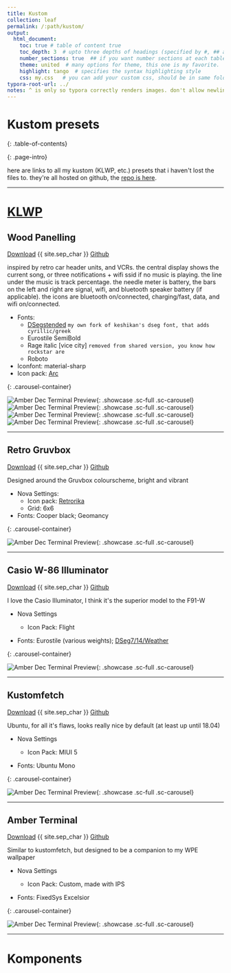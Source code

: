 ```yaml
---
title: Kustom
collection: leaf
permalink: /:path/kustom/
output: 
  html_document:
    toc: true # table of content true
    toc_depth: 3  # upto three depths of headings (specified by #, ## and ###)
    number_sections: true  ## if you want number sections at each table header
    theme: united  # many options for theme, this one is my favorite.
    highlight: tango  # specifies the syntax highlighting style
    css: my.css   # you can add your custom css, should be in same folder
typora-root-url: ../
notes: ^ is only so typora correctly renders images. don't allow newline between images
---
```


# Kustom presets

{: .table-of-contents}

<!-- i wish this was dynamic -->



{: .page-intro}

here are links to all my kustom (KLWP, etc.) presets that i haven't lost the files to. they're all hosted on github, the [repo is here](https://github.com/ZeusOfTheCrows/kustom-presets).



---

# [KLWP](https://github.com/ZeusOfTheCrows/kustom-presets/tree/master/klwp)

## Wood Panelling

[Download](https://github.com/ZeusOfTheCrows/kustom-presets/raw/master/klwp/Wood_Panelling.klwp) {{ site.sep_char }} [Github](https://github.com/ZeusOfTheCrows/kustom-presets/blob/master/klwp/Wood_Panelling.klwp)

inspired by retro car header units, and VCRs. the central display  shows the  current song, or three notifications + wifi ssid if no music  is playing. the line under the music is track percentage. the needle  meter is  battery, the bars on the left and right are signal, wifi, and  bluetooth  speaker battery (if applicable). the icons are bluetooth  on/connected,  charging/fast, data, and wifi on/connected.

- Fonts:
	- [DSegstended](https://github.com/ZeusOfTheCrows/DSegstended/) `my own fork of keshikan's dseg font, that adds cyrillic/greek`
	- Eurostile SemiBold
	- Rage italic [vice city] `removed from shared version, you know how rockstar are`
	- Roboto
- Iconfont: material-sharp
- Icon pack: [Arc](https://play.google.com/store/apps/details?id=com.coccco28.arc)

<!-- this is a p as it makes the markdown easier -->

<!-- i think a div would be better -->

{: .carousel-container}

![Amber Dec Terminal Preview](/assets/images/mobile/kustom/wood_panelling_01.png){: .showcase .sc-full .sc-carousel}
![Amber Dec Terminal Preview](/assets/images/mobile/kustom/wood_panelling_02.png){: .showcase .sc-full .sc-carousel}
![Amber Dec Terminal Preview](/assets/images/mobile/kustom/wood_panelling_03.png){: .showcase .sc-full .sc-carousel}
![Amber Dec Terminal Preview](/assets/images/mobile/kustom/wood_panelling_03.png){: .showcase .sc-full .sc-carousel}

---

## Retro Gruvbox

[Download](https://github.com/ZeusOfTheCrows/kustom-presets/raw/master/klwp/Wood_Panelling.klwp) {{ site.sep_char }} [Github](https://github.com/ZeusOfTheCrows/kustom-presets/blob/master/klwp/Wood_Panelling.klwp)

Designed around the Gruvbox colourscheme, bright and vibrant

* Nova Settings:
	* Icon pack: [Retrorika](https://play.google.com/store/apps/details?id=com.sikebox.retrorika.material.icons)
	* Grid: 6x6
* Fonts: Cooper black; Geomancy

{: .carousel-container}

![Amber Dec Terminal Preview](/assets/images/mobile/kustom/retro_gruvbox.png){: .showcase .sc-full .sc-carousel}

---

## Casio W-86 Illuminator

[Download](https://github.com/ZeusOfTheCrows/kustom-presets/raw/master/klwp/Wood_Panelling.klwp) {{ site.sep_char }} [Github](https://github.com/ZeusOfTheCrows/kustom-presets/blob/master/klwp/Wood_Panelling.klwp)

I love the Casio Illuminator, I think it's the superior model to the F91-W

* Nova Settings
	* Icon Pack: Flight

* Fonts: Eurostile (various weights); [DSeg7/14/Weather](https://www.keshikan.net/fonts-e.html)

{: .carousel-container}

![Amber Dec Terminal Preview](/assets/images/mobile/kustom/casio_w_86_illuminator.png){: .showcase .sc-full .sc-carousel}

---

## Kustomfetch

[Download](https://github.com/ZeusOfTheCrows/kustom-presets/raw/master/klwp/Wood_Panelling.klwp) {{ site.sep_char }} [Github](https://github.com/ZeusOfTheCrows/kustom-presets/blob/master/klwp/Wood_Panelling.klwp)

Ubuntu, for all it's flaws, looks really nice by default (at least up until 18.04)

* Nova Settings
	* Icon Pack: MIUI 5

* Fonts: Ubuntu Mono

{: .carousel-container}

![Amber Dec Terminal Preview](/assets/images/mobile/kustom/kustomfetch.png){: .showcase .sc-full .sc-carousel}

---

## Amber Terminal

[Download](https://github.com/ZeusOfTheCrows/kustom-presets/raw/master/klwp/Wood_Panelling.klwp) {{ site.sep_char }} [Github](https://github.com/ZeusOfTheCrows/kustom-presets/blob/master/klwp/Wood_Panelling.klwp)

Similar to kustomfetch, but designed to be a companion to my WPE wallpaper

* Nova Settings
	* Icon Pack: Custom, made with IPS

* Fonts: FixedSys Excelsior

{: .carousel-container}

![Amber Dec Terminal Preview](/assets/images/mobile/kustom/amber_terminal.png){: .showcase .sc-full .sc-carousel}

---

# Komponents


